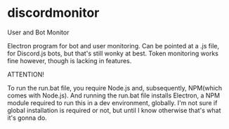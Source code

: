 # discordmonitor
User and Bot Monitor

Electron program for bot and user monitoring. Can be pointed at a .js file, for Discord.js bots, but that's still wonky at best. Token monitoring works fine however, though is lacking in features.

ATTENTION!

To run the run.bat file, you require Node.js and, subsequently, NPM(which comes with Node.js). And running the run.bat file installs Electron, a NPM module required to run this in a dev environment, globally. I'm not sure if global installation is required or not, but until I know otherwise that's what it's gonna do.